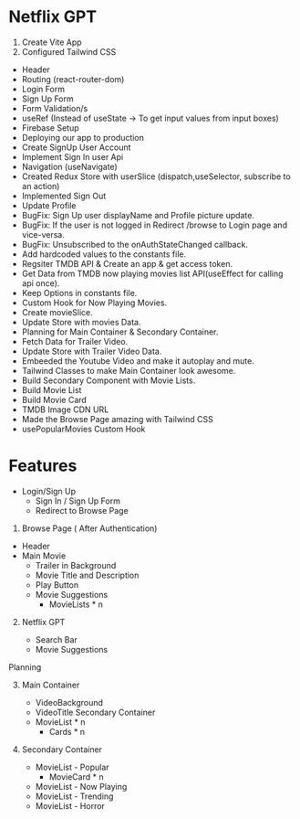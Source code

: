 # Netflix GPT

1. Create Vite App
2. Configured Tailwind CSS

- Header
- Routing (react-router-dom)
- Login Form
- Sign Up Form
- Form Validation/s
- useRef (Instead of useState -> To get input values from input boxes)
- Firebase Setup
- Deploying our app to production
- Create SignUp User Account
- Implement Sign In user Api
- Navigation (useNavigate)
- Created Redux Store with userSlice (dispatch,useSelector, subscribe to an action)
- Implemented Sign Out
- Update Profile
- BugFix: Sign Up user displayName and Profile picture update.
- BugFix: If the user is not logged in Redirect /browse to Login page and vice-versa.
- BugFix: Unsubscribed to the onAuthStateChanged callback.
- Add hardcoded values to the constants file.
- Regsiter TMDB API & Create an app & get access token.
- Get Data from TMDB now playing movies list API(useEffect for calling api once).
- Keep Options in constants file.
- Custom Hook for Now Playing Movies.
- Create movieSlice.
- Update Store with movies Data.
- Planning for Main Container & Secondary Container.
- Fetch Data for Trailer Video.
- Update Store with Trailer Video Data.
- Embeeded the Youtube Video and make it autoplay and mute.
- Tailwind Classes to make Main Container look awesome.
- Build Secondary Component with Movie Lists.
- Build Movie List
- Build Movie Card
- TMDB Image CDN URL
- Made the Browse Page amazing with Tailwind CSS
- usePopularMovies Custom Hook

# Features

- Login/Sign Up
  - Sign In / Sign Up Form
  - Redirect to Browse Page

1. Browse Page ( After Authentication)

- Header
- Main Movie
  - Trailer in Background
  - Movie Title and Description
  - Play Button
  - Movie Suggestions
    - MovieLists \* n

2. Netflix GPT

   - Search Bar
   - Movie Suggestions

Planning

3. Main Container

   - VideoBackground
   - VideoTitle
     Secondary Container
   - MovieList \* n
     - Cards \* n

4. Secondary Container
   - MovieList - Popular
     - MovieCard \* n
   - MovieList - Now Playing
   - MovieList - Trending
   - MovieList - Horror
